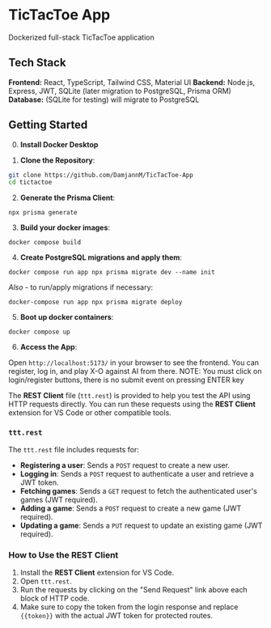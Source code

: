 # TicTacToe App

Dockerized full-stack TicTacToe application

## Tech Stack

**Frontend:** React, TypeScript, Tailwind CSS, Material UI
**Backend:** Node.js, Express, JWT, SQLite (later migration to PostgreSQL, Prisma ORM)
**Database:** (SQLite for testing) will migrate to PostgreSQL

## Getting Started

0. **Install Docker Desktop**

1. **Clone the Repository**:

```bash
git clone https://github.com/DamjannM/TicTacToe-App
cd tictactoe
```

2. **Generate the Prisma Client**:

`npx prisma generate`

3. **Build your docker images**:

`docker compose build`

4. **Create PostgreSQL migrations and apply them**:

`docker compose run app npx prisma migrate dev --name init`

_Also_ - to run/apply migrations if necessary:

`docker-compose run app npx prisma migrate deploy`

5. **Boot up docker containers**:

`docker compose up`

6.  **Access the App**:

Open `http://localhost:5173/` in your browser to see the frontend. You can register, log in, and play X-O against AI from there.
NOTE: You must click on login/register buttons, there is no submit event on pressing ENTER key

The **REST Client** file (`ttt.rest`) is provided to help you test the API using HTTP requests directly. You can run these requests using the **REST Client** extension for VS Code or other compatible tools.

### `ttt.rest`

The `ttt.rest` file includes requests for:

- **Registering a user**: Sends a `POST` request to create a new user.
- **Logging in**: Sends a `POST` request to authenticate a user and retrieve a JWT token.
- **Fetching games**: Sends a `GET` request to fetch the authenticated user's games (JWT required).
- **Adding a game**: Sends a `POST` request to create a new game (JWT required).
- **Updating a game**: Sends a `PUT` request to update an existing game (JWT required).

### How to Use the REST Client

1. Install the **REST Client** extension for VS Code.
2. Open `ttt.rest`.
3. Run the requests by clicking on the "Send Request" link above each block of HTTP code.
4. Make sure to copy the token from the login response and replace `{{token}}` with the actual JWT token for protected routes.
